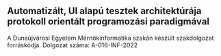 ## Automatizált, UI alapú tesztek architektúrája protokoll orientált programozási paradigmával

A Dunaújvárosi Egyetem Mérnökinformatika szakán készült szakdolgozat forráskódja.
Dolgozat száma: A-016-INF-2022
